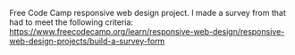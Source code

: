 Free Code Camp responsive web design project. I made a survey from that had to meet the following criteria: https://www.freecodecamp.org/learn/responsive-web-design/responsive-web-design-projects/build-a-survey-form